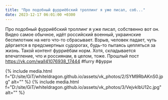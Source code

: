 ```yaml
---
title: "Про подобный фурриёбский троллинг я уже писал, соб..."
date: 2023-12-17 06:01:00 +0300
---
```


Про подобный фурриёбский троллинг я уже писал, собственно вот он.
Видео самое обычное, идёт российский военный, украинские беспилотник на него что-то сбрасывает. Взрыв, человек падает, чуть дёргается в предсмертных судорогах, будь-то пытаясь цепляться за жизнь.
Такой контент фурриёбам норм. Хотя, складывается впечатление, что и россиянам, в целом, тоже.
Прошлый пост https://vk.com/wall41076938_17444
#furry #фурри


{% include media.html f="D:/site/GiT/whiteldragon.github.io/assets/vk_photos/2/SYM9RbAKnS0.jpg" alt="" %}
{% include media.html f="D:/site/GiT/whiteldragon.github.io/assets/vk_photos/3/VejvkIbU12c.jpg" alt="" %}
